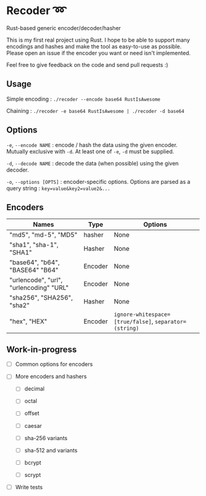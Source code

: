 #  Recoder :loop:
Rust-based generic encoder/decoder/hasher 

This is my first real project using Rust. I hope to be able to support many encodings and hashes and make the tool as easy-to-use as possible. Please open an issue if the encoder you want or need isn't implemented.

Feel free to give feedback on the code and send pull requests :)


## Usage

Simple encoding :
`./recoder --encode base64 RustIsAwesome` 

Chaining :
`./recoder -e base64 RustIsAwesome | ./recoder -d base64`

## Options

`-e`, `--encode NAME` : encode / hash the data using the given encoder. Mutually exclusive with `-d`. At least one of `-e`, `-d` must be supplied.

`-d`, `--decode NAME` : decode the data (when possible) using the given decoder.

`-o`, `--options [OPTS]` : encoder-specific options. Options are parsed as a query string : `key=value&key2=value2&...`

## Encoders

| Names | Type | Options |
|-------|---------|-------------|
|"md5", "md-5", "MD5" | hasher | None |
|"sha1", "sha-1", "SHA1" | Hasher | None |
|"base64", "b64", "BASE64" "B64" | Encoder | None |
|"urlencode", "url", "urlencoding" "URL" | Encoder | None |
|"sha256", "SHA256", "sha2" | Hasher | None |
|"hex", "HEX" | Encoder | `ignore-whitespace=[true/false]`, `separator=(string)`  |

## Work-in-progress

- [ ] Common options for encoders

- [ ] More encoders and hashers 

    - [ ] decimal

    - [ ] octal

    - [ ] offset

    - [ ] caesar

    - [ ] sha-256 variants

    - [ ] sha-512 and variants

    - [ ] bcrypt

    - [ ] scrypt

- [ ] Write tests
